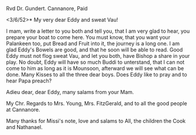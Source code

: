 Rvd Dr. Gundert. Cannanore, Paid

 <3/6/52>*
My very dear Eddy
and sweat Vau!

I mam, write a letter to you both and tell you, that I am very glad to hear, you prepare your boat to come here. You must know, that you want your Palankeen too, put Bread and Fruit into it, the journey is a long one. I am glad Eddy's Bowels are good, and that he soon will be able to read. Good Eddy must not flog sweat Vau, and let you both, have Bishop a share in your play. No doubt, Eddy will have so much Buddi to unterstand, that I can not come to him as long as it is Mounsoon, afterward we will see what can be done. Many Kisses to all the three dear boys. Does Eddy like to pray and to hear Papa preach?

Adieu dear, dear Eddy, many salams from your Mam.

My Chr. Regards to Mrs. Young, Mrs. FitzGerald, and to all the good people at Cannanore.

Many thanks for Missi's note, love and salams to All, the children the Cook and Nathanael.

